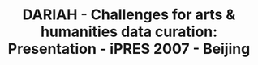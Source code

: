 ---
abstract: null
creators:
- Willemse, Ellen
date: null
document_url: https://services.phaidra.univie.ac.at/api/object/o:294515/download
grand_parent: iPRES
institutions: []
keywords:
- beijing
landing_page_url: https://phaidra.univie.ac.at/o:294515
language: eng
layout: publication
license: CC BY-SA 3.0 AT
notes_url: null
parent: iPRES 2007
presentation_url: null
size: 412989
source_name: iPRES
title: 'DARIAH - Challenges for arts & humanities data curation: Presentation - iPRES
  2007 - Beijing'
type: paper
year: 2007
---